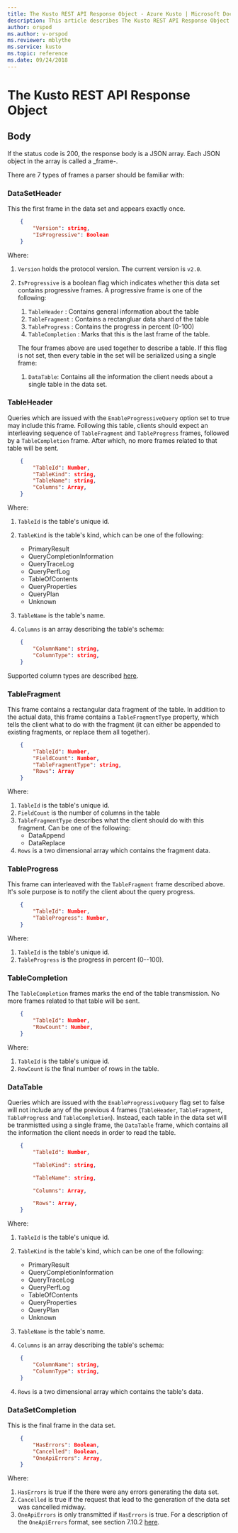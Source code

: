```yaml
---
title: The Kusto REST API Response Object - Azure Kusto | Microsoft Docs
description: This article describes The Kusto REST API Response Object in Azure Kusto.
author: orspod
ms.author: v-orspod
ms.reviewer: mblythe
ms.service: kusto
ms.topic: reference
ms.date: 09/24/2018
---
```

# The Kusto REST API Response Object

## Body

If the status code is 200, the response body is a JSON array.
Each JSON object in the array is called a _frame-.

There are 7 types of frames a parser should be familiar with:

### DataSetHeader 

This the first frame in the data set and appears exactly once. 
```json
    {
        "Version": string,
        "IsProgressive": Boolean
    }
```

Where:
1. `Version` holds the protocol version. The current version is `v2.0`.
2. `IsProgressive` is a boolean flag which indicates whether this data set contains progressive frames. A progressive frame is one of the following:
    1. `TableHeader` : Contains general information about the table
    2. `TableFragment` : Contains a rectangluar data shard of the table
    3. `TableProgress` : Contains the progress in percent (0-100)
    4. `TableCompletion` : Marks that this is the last frame of the table.
        
    The four frames above are used together to describe a table.
    If this flag is not set, then every table in the set will be serialized using a single frame:
      1. `DataTable`: Contains all the information the client needs about a single table in the data set.


### TableHeader

Queries which are issued with the `EnableProgressiveQuery` option set to true may include this frame. Following this table, clients should expect an interleaving  sequence of `TableFragment` and `TableProgress` frames, followed by a `TableCompletion` frame. After which, no more frames related to that table will be sent.
```json
    {
        "TableId": Number,
        "TableKind": string,
        "TableName": string,
        "Columns": Array,
    }
```

Where:
1. `TableId` is the table's unique id.
2. `TableKind` is the table's kind, which can be one of the following:

      * PrimaryResult
      * QueryCompletionInformation
      * QueryTraceLog
      * QueryPerfLog
      * TableOfContents
      * QueryProperties
      * QueryPlan
      * Unknown
3. `TableName` is the table's name.
4. `Columns` is an array describing the table's schema:

```json
    {
        "ColumnName": string,
        "ColumnType": string,
    }
```
Supported column types are described [here](../../query/scalar-data-types/overview.md).

### TableFragment
This frame contains a rectangular data fragment of the table. In addition to the actual data, this frame contains a `TableFragmentType` property, which tells the client what to do with the fragment (it can either be appended to existing fragments, or replace them all together).

```json
    {
        "TableId": Number,
        "FieldCount": Number,
        "TableFragmentType": string,
        "Rows": Array
    }
```
Where:

1. `TableId` is the table's unique id.
2. `FieldCount` is the number of columns in the table
3. `TableFragmentType` describes what the client should do with this fragment. Can be one of the following:
      * DataAppend
      * DataReplace
4. `Rows` is a two dimensional array which contains the fragment data.

### TableProgress
This frame can interleaved with the `TableFragment` frame described above.
It's sole purpose is to notify the client about the query progress.
```json
    {
        "TableId": Number,
        "TableProgress": Number,
    }
```

Where:

1. `TableId` is the table's unique id.
2. `TableProgress` is the progress in percent (0--100).

### TableCompletion
The `TableCompletion` frames marks the end of the table transmission. No more frames related to that table will be sent.
```json
    {
        "TableId": Number,
        "RowCount": Number,
    }
```    
Where:

1. `TableId` is the table's unique id.
2. `RowCount` is the final number of rows in the table.

### DataTable

Queries which are issued with the `EnableProgressiveQuery` flag set to false will not include any of the previous 4 frames (`TableHeader`, `TableFragment`, `TableProgress` and `TableCompletion`). Instead, each table in the data set will be tranmistted using a single frame, the `DataTable` frame, which contains all the information the client needs in order to read the table.

```json
    {
        "TableId": Number,

        "TableKind": string,

        "TableName": string,

        "Columns": Array,

        "Rows": Array,
    }
```    

Where:

1. `TableId` is the table's unique id.
2. `TableKind` is the table's kind, which can be one of the following:

      * PrimaryResult
      * QueryCompletionInformation
      * QueryTraceLog
      * QueryPerfLog
      * TableOfContents
      * QueryProperties
      * QueryPlan
      * Unknown
3. `TableName` is the table's name.
4. `Columns` is an array describing the table's schema:

```json
    {
        "ColumnName": string,
        "ColumnType": string,
    }
```
4. `Rows` is a two dimensional array which contains the table's data.


### DataSetCompletion
This is the final frame in the data set.
```json
    {
        "HasErrors": Boolean,
        "Cancelled": Boolean,
        "OneApiErrors": Array,
    }
```

Where:
1. `HasErrors` is true if the there were any errors generating the data set.
2. `Cancelled` is true if the request that lead to the generation of the data set was cancelled midway. 
3. `OneApiErrors` is only transmitted if `HasErrors` is true. For a description of the `OneApiErrors` format, see section 7.10.2 [here](https://github.com/Microsoft/api-guidelines/blob/vNext/Guidelines.md).